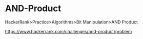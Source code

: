 
# AND-Product

HackerRank>Practice>Algorithms>Bit Manipulation>AND Product

https://www.hackerrank.com/challenges/and-product/problem
